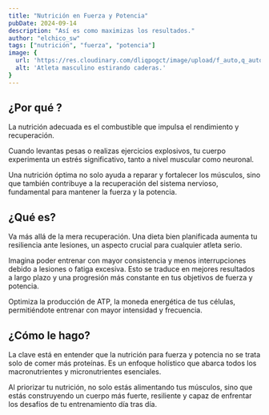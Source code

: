 ```yaml
---
title: "Nutrición en Fuerza y Potencia"
pubDate: 2024-09-14
description: "Así es como maximizas los resultados."
author: "elchico_sw"
tags: ["nutrición", "fuerza", "potencia"]
image: {
  url: 'https://res.cloudinary.com/dliqpogct/image/upload/f_auto,q_auto/v1/mysite/mobility',
  alt: 'Atleta masculino estirando caderas.'
}
---
```

## ¿Por qué ?

La nutrición adecuada es el combustible que impulsa el rendimiento y recuperación. 

Cuando levantas pesas o realizas ejercicios explosivos, tu cuerpo experimenta un estrés significativo, tanto a nivel muscular como neuronal. 

Una nutrición óptima no solo ayuda a reparar y fortalecer los músculos, sino que también contribuye a la recuperación del sistema nervioso, fundamental para mantener la fuerza y la potencia.

## ¿Qué es?

Va más allá de la mera recuperación. Una dieta bien planificada aumenta tu resiliencia ante lesiones, un aspecto crucial para cualquier atleta serio.

Imagina poder entrenar con mayor consistencia y menos interrupciones debido a lesiones o fatiga excesiva. Esto se traduce en mejores resultados a largo plazo y una progresión más constante en tus objetivos de fuerza y potencia.

Optimiza la producción de ATP, la moneda energética de tus células, permitiéndote entrenar con mayor intensidad y frecuencia.

## ¿Cómo le hago?

La clave está en entender que la nutrición para fuerza y potencia no se trata solo de comer más proteínas. Es un enfoque holístico que abarca todos los macronutrientes y micronutrientes esenciales.

Al priorizar tu nutrición, no solo estás alimentando tus músculos, sino que estás construyendo un cuerpo más fuerte, resiliente y capaz de enfrentar los desafíos de tu entrenamiento día tras día.